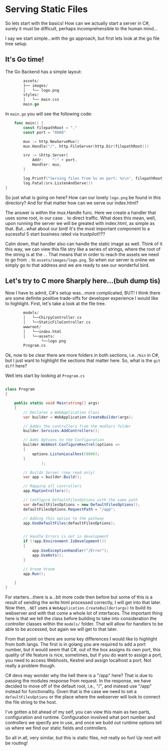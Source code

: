 # Serving Static Files

So lets start with the basics! How can we actually start a server in C#, surely it must be difficult, perhaps incomprehensible to the human mind...

I say we start simple...with the go approach, but first lets look at the go file tree setup.


## It's Go time!

The Go Backend has a simple layout:
```Go
        assets/
        ├── images/
        │   └── logo.png
        styles/
        │   └── main.css
        main.go
```

In `main.go` you will see the following code:
```Go
    func main() {
        const filepathRoot = "."
        const port = "8080"

        mux := http.NewServeMux()
        mux.Handle("/", http.FileServer(http.Dir(filepathRoot)))

        srv := &http.Server{
            Addr:    ":" + port,
            Handler: mux,
        }

        log.Printf("Serving files from %s on port: %s\n", filepathRoot, port)
        log.Fatal(srv.ListenAndServe())
}
```

So just what is going on here? How can our lovely `logo.png` be found in this directory? And for that matter how can we serve our index.html?

The answer is within the mux.Handle func. Here we create a handler that uses some root, in our case `.` to direct traffic. What does this mean, well, upon running the server we will be greated with index.html, as simple as that. But...what about our bird! It's the most important component to a sucessful 5 start business rated via trustpilot!!??

Calm down, that handler also can handle the static image as well. Think of it this way, we can view this file stry like a series of strings, where the root of the string is at the `.`. That means that in order to reach the assets we need to go from `.` to `assets/images/logo.png`. So when our server is online we simply go to that address and we are ready to see our wonderful bird. 

## Let's try to C more Sharply here...(buh dump tis)
Now I have to admit, C#'s setup was...more complicated, BUT! I think there are some definite positive trade-offs for developer experience I would like to highlight. First, let's take a look at the file tree.


```go
        models/
        │   └──ChirpyController.cs
        │   └──StaticFileController.cs
        wwwroot/
        │   └──index.html
        │   └──assets/
                └──logo.png
        Program.cs 
```

Ok, now to be clear there are more folders in both sections, i.e. `/bin` in C\#, but I just want to highlight the sections that matter here. So, what is the `git diff` here?

Well lets start by looking at `Program.cs`

```cs

class Program
{

    public static void Main(string[] args)
    {
        // Declares a WebApplication Class
        var builder = WebApplication.CreateBuilder(args);

        // Addes the controllers from the modlers folder
        builder.Services.AddControllers();

        // Adds Options to the Configuration
        builder.WebHost.ConfigureKestrel(options =>
        {
            options.ListenLocalhost(8080);
        }
                );

        // Builds Server (now read only)
        var app = builder.Build();

        // Mapping all controllers
        app.MapControllers();

        // Configure DefaultFilesOptions with the same path
        var defaultFilesOptions = new DefaultFilesOptions();
        defaultFilesOptions.RequestPath = "/app";

        // Adding this option to the pathway
        app.UseDefaultFiles(defaultFilesOptions);


        // Handle Errors is not in development
        if (!app.Environment.IsDevelopment())
        {
            app.UseExceptionHandler("/Error");
            app.UseHsts();
        }

        // Vroom Vroom
        app.Run();

    }
}
```

For starters...there is a...bit more code then before but some of this is a result of sending the write html processed correctly, I will get into that later. Now then, `.NET` uses a `WebApplication.CreateBuilder(args)` to build its webserver and with that come a whole lot of interfaces. The important thing here is that we tell the class before building to take into consideration the controller classes within the `models/` folder. That will allow for handlers to be able to be accessed, but again we will get to that later. 

From that point on there are some key differences I would like to highlight from both langs. The first is in golang you are required to add a port number, but it would seem that C\#, out of the box assigns its own port, this quality of life feature is nice, sometimes, but if you do want to assign a port, you need to access Webhosts, Kestrel and assign localhost a port. Not really a problem though.

C\# devs may wonder why the hell there is a "/app" here? That is due to passing the modules response from request. In the response, we have decided to move off of the default root, i.e., "/", and instead use "/app" instead for functionality. Given that is the case we need to set a `defaultFilesOptions` or the place where the webserver will look to connect the file string to the host.

I've gotten a bit ahead of my self, you can view this main as two parts, configuration and runtime. Configuration involved what port number and controllers we specify are in use, and once we build out runtime options tell us where we find our static fields and controllers. 

So all in all, very similar, but this is static files, not really so fun! Up next will be routing!



